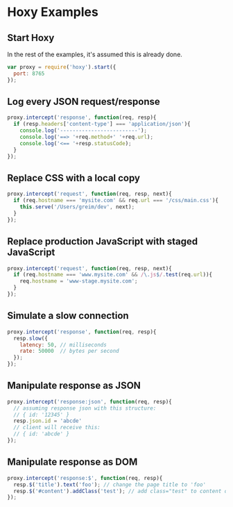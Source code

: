 # Hoxy Examples

## Start Hoxy

In the rest of the examples, it's assumed this is already done.

```javascript
var proxy = require('hoxy').start({
  port: 8765
});
```

## Log every JSON request/response

```javascript
proxy.intercept('response', function(req, resp){
  if (resp.headers['content-type'] === 'application/json'){
    console.log('-------------------------');
    console.log('==> '+req.method+' '+req.url);
    console.log('<== '+resp.statusCode);
  }
});
```

## Replace CSS with a local copy

```javascript
proxy.intercept('request', function(req, resp, next){
  if (req.hostname === 'mysite.com' && req.url === '/css/main.css'){
    this.serve('/Users/greim/dev', next);
  }
});
```

## Replace production JavaScript with staged JavaScript

```javascript
proxy.intercept('request', function(req, resp, next){
  if (req.hostname === 'www.mysite.com' && /\.js$/.test(req.url)){
    req.hostname = 'www-stage.mysite.com';
  }
});
```

## Simulate a slow connection

```javascript
proxy.intercept('response', function(req, resp){
  resp.slow({
    latency: 50, // milliseconds
    rate: 50000  // bytes per second
  });
});
```

## Manipulate response as JSON

```javascript
proxy.intercept('response:json', function(req, resp){
  // assuming response json with this structure:
  // { id: '12345' }
  resp.json.id = 'abcde'
  // client will receive this:
  // { id: 'abcde' }
});
```

## Manipulate response as DOM

```javascript
proxy.intercept('response:$', function(req, resp){
  resp.$('title').text('foo'); // change the page title to 'foo'
  resp.$('#content').addClass('test'); // add class="test" to content div
});
```


